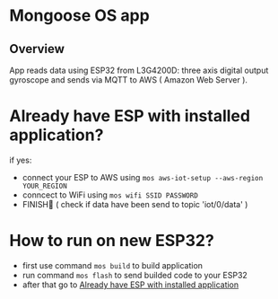 # Mongoose OS app 

## Overview

App reads data using ESP32 from L3G4200D: three axis digital output gyroscope and sends via MQTT to AWS ( Amazon Web Server ).

# Already have ESP with installed application?
if yes: 
- connect your ESP to AWS using `mos aws-iot-setup --aws-region YOUR_REGION`
- conncect to WiFi using `mos wifi SSID PASSWORD`
- FINISH🎉 ( check if data have been send to topic 'iot/0/data' )


# How to run on new ESP32?

- first use command `mos build` to build application
- run command `mos flash` to send builded code to your ESP32
- after that go to [Already have ESP with installed application](#already-have-esp-with-installed-application)


